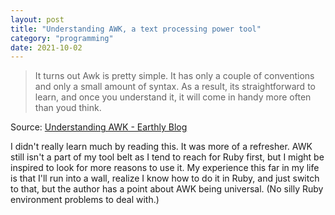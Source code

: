 ```yaml
---
layout: post
title: "Understanding AWK, a text processing power tool"
category: "programming"
date: 2021-10-02
---
```


>It turns out Awk is pretty simple. It has only a couple of conventions and only a small amount of syntax. As a result, its straightforward to learn, and once you understand it, it will come in handy more often than youd think.

Source: [Understanding AWK - Earthly Blog](https://earthly.dev/blog/awk-examples/)

I didn't really learn much by reading this. It was more of a refresher.  AWK still isn't a part of my tool belt as I tend to reach for Ruby first, but I might be inspired to look for more reasons to use it. My experience this far in my life is that I'll run into a wall, realize I know how to do it in Ruby, and just switch to that, but the author has a point about AWK being universal. (No silly Ruby environment problems to deal with.)
